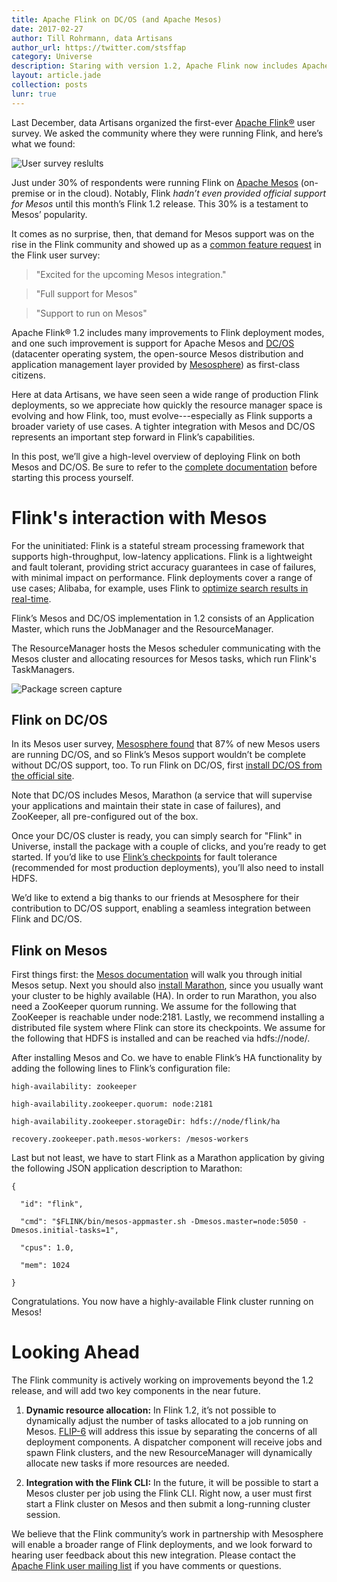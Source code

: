 ```yaml
---
title: Apache Flink on DC/OS (and Apache Mesos)
date: 2017-02-27
author: Till Rohrmann, data Artisans
author_url: https://twitter.com/stsffap
category: Universe
description: Staring with version 1.2, Apache Flink now includes Apache Mesos support. Learn how to leverage it by deploying Flink on DC/OS.
layout: article.jade
collection: posts
lunr: true
---
```


Last December, data Artisans organized the first-ever [Apache Flink®](http://flink.apache.org/) user survey. We asked the community where they were running Flink, and here’s what we found:

<img src="/assets/images/blog/2017-02-27_Flink_image_0.png" alt="User survey reslults"/>

Just under 30% of respondents were running Flink on [Apache Mesos](http://mesos.apache.org) (on-premise or in the cloud). Notably, Flink *hadn’t even provided official support for Mesos* until this month’s Flink 1.2 release. This 30% is a testament to Mesos’ popularity.

It comes as no surprise, then, that demand for Mesos support was on the rise in the Flink community and showed up as a [common feature request](http://data-artisans.com/flink-user-survey-2016-part-2/#new-features) in the Flink user survey:

> "Excited for the upcoming Mesos integration."

> "Full support for Mesos"

> "Support to run on Mesos"

Apache Flink® 1.2 includes many improvements to Flink deployment modes, and one such improvement is support for Apache Mesos and [DC/OS](https://dcos.io/) (datacenter operating system, the open-source Mesos distribution and application management layer provided by [Mesosphere](https://mesosphere.com/)) as first-class citizens.

Here at data Artisans, we have seen seen a wide range of production Flink deployments, so we appreciate how quickly the resource manager space is evolving and how Flink, too, must evolve---especially as Flink supports a broader variety of use cases. A tighter integration with Mesos and DC/OS represents an important step forward in Flink’s capabilities.

In this post, we’ll give a high-level overview of deploying Flink on both Mesos and DC/OS. Be sure to refer to the [complete documentation](https://ci.apache.org/projects/flink/flink-docs-release-1.2/setup/mesos.html) before starting this process yourself.

# Flink's interaction with Mesos

For the uninitiated: Flink is a stateful stream processing framework that supports high-throughput, low-latency applications. Flink is a lightweight and fault tolerant, providing strict accuracy guarantees in case of failures, with minimal impact on performance. Flink deployments cover a range of use cases; Alibaba, for example, uses Flink to [optimize search results in real-time](http://data-artisans.com/blink-flink-alibaba-search/).

Flink’s Mesos and DC/OS implementation in 1.2 consists of an Application Master, which runs the JobManager and the ResourceManager.

The ResourceManager hosts the Mesos scheduler communicating with the Mesos cluster and allocating resources for Mesos tasks, which run Flink's TaskManagers.

<img src="/assets/images/blog/2017-02-27_Flink_image_1.jpg" alt="Package screen capture"/>

## Flink on DC/OS

In its Mesos user survey, [Mesosphere found](https://mesosphere.com/blog/2016/11/02/apache-mesos-survey-2016/) that 87% of new Mesos users are running DC/OS, and so Flink’s Mesos support wouldn’t be complete without DC/OS support, too. To run Flink on DC/OS, first [install DC/OS from the official site](https://dcos.io/install/).

Note that DC/OS includes Mesos, Marathon (a service that will supervise your applications and maintain their state in case of failures), and ZooKeeper, all pre-configured out of the box.

Once your DC/OS cluster is ready, you can simply search for "Flink" in Universe, install the package with a couple of clicks, and you’re ready to get started. If you’d like to use [Flink’s checkpoints](https://ci.apache.org/projects/flink/flink-docs-release-1.2/setup/checkpoints.html) for fault tolerance (recommended for most production deployments), you’ll also need to install HDFS.

We’d like to extend a big thanks to our friends at Mesosphere for their contribution to DC/OS support, enabling a seamless integration between Flink and DC/OS.

## Flink on Mesos

First things first: the [Mesos documentation](http://mesos.apache.org/documentation/latest/) will walk you through initial Mesos setup. Next you should also [install Marathon](https://mesosphere.github.io/marathon/docs/), since you usually want your cluster to be highly available (HA). In order to run Marathon, you also need a ZooKeeper quorum running. We assume for the following that ZooKeeper is reachable under node:2181. Lastly, we recommend installing a distributed file system where Flink can store its checkpoints. We assume for the following that HDFS is installed and can be reached via hdfs://node/.

After installing Mesos and Co. we have to enable Flink’s HA functionality by adding the following lines to Flink’s configuration file:

```
high-availability: zookeeper

high-availability.zookeeper.quorum: node:2181

high-availability.zookeeper.storageDir: hdfs://node/flink/ha

recovery.zookeeper.path.mesos-workers: /mesos-workers
```

Last but not least, we have to start Flink as a Marathon application by giving the following JSON application description to Marathon:
```
{

  "id": "flink",

  "cmd": "$FLINK/bin/mesos-appmaster.sh -Dmesos.master=node:5050 -Dmesos.initial-tasks=1",

  "cpus": 1.0,

  "mem": 1024

}
```

Congratulations. You now have a highly-available Flink cluster running on Mesos!

# Looking Ahead

The Flink community is actively working on improvements beyond the 1.2 release, and will add two key components in the near future.

1. **Dynamic resource allocation:** In Flink 1.2, it’s not possible to dynamically adjust the number of tasks allocated to a job running on Mesos. [FLIP-6](https://cwiki.apache.org/confluence/pages/viewpage.action?pageId=65147077) will address this issue by separating the concerns of all deployment components. A dispatcher component will receive jobs and spawn Flink clusters, and the new ResourceManager will dynamically allocate new tasks if more resources are needed.

2. **Integration with the Flink CLI:** In the future, it will be possible to start a Mesos cluster per job using the Flink CLI. Right now, a user must first start a Flink cluster on Mesos and then submit a long-running cluster session.


We believe that the Flink community’s work in partnership with Mesosphere will enable a broader range of Flink deployments, and we look forward to hearing user feedback about this new integration. Please contact the [Apache Flink user mailing list](http://flink.apache.org/community.html#mailing-lists) if you have comments or questions.
